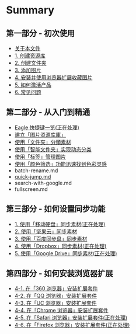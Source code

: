 # Summary

## 第一部分 - 初次使用

* [关于本文件](README.md)
* [1. 创建资源库](create-library.md)
* [2. 创建文件夹](create-folder.md)
* [3. 添加图片](add-images.md)
* [4. 安装并使用浏览器扩展收藏图片](installing-browser-extesnion.md)
* [5. 如何激活产品](activating-with-license.md)
* [6. 常见问题](faq.md)

## 第二部分 - 从入门到精通

* [Eagle 快捷键一览\(正在处理\)](shortcuts.md)
* [建立「图片资源库庫」](jian-li-tu-pian-zi-yuan-ku-ku.md)
* [使用「文件夾」分類素材](jian-li-tu-pian-zi-yuan-ku-ku/shi-yong-300c-wen-jian-jia-300d-fen-lei-su-cai.md)
* [使用「智能文件夹」实现动态分类](ru-he-shi-yong-300c-zhi-neng-wen-jian-jia-300d.md)
* [使用「标签」管理图片](shi-yong-300c-biao-qian-300d-guan-li-tu-pian.md)
* [使用「颜色筛选」功能迅速找到色彩灵感](shi-yong-300c-yan-se-shai-xuan-300d-gong-neng-xun-su-zhao-dao-se-cai-ling-gan.md)
* batch-rename.md
* [quick-jump.md](quick-jumpmd.md)
* search-with-google.md
* fullscreen.md

## 第三部分 - 如何设置同步功能

* [1. 使用「移动硬盘」同步素材\(正在处理\)](sync-with-usb-devices.md)
* [2. 使用「坚果云」同步素材](nutstore.md)
* [3. 使用「百度同步盘」同步素材](baidu-sync.md)
* [4. 使用「Dropbox」同步素材\(正在处理\)](dropbox.md)
* [5. 使用「Google Drive」同步素材\(正在处理\)](google-drive.md)

## 第四部分 - 如何安装浏览器扩展

* [4-1. 在「360 浏览器」安装扩展套件](360-broser.md)
* [4-2. 在「QQ 浏览器」安装扩展套件](QQBrowser.md)
* [4-3. 在「UC 浏览器」安装扩展套件](uc-browsermd.md)
* [4-4. 在「Chrome 浏览器」安装扩展套件](4-4-zai-300c-chrome-liu-lan-qi-300d-an-zhuang-kuo-zhan-tao-jian.md)
* [4-5. 在「Safari 浏览器」安装扩展套件\(正在处理\)](4-5-zai-300c-safari-liu-lan-qi-300d-an-zhuang-kuo-zhan-tao-jian.md)
* [4-6. 在「Firefox 浏览器」安装扩展套件\(正在处理\)](4-6-zai-300c-firefox-liu-lan-qi-300d-an-zhuang-kuo-zhan-tao-4ef6-md.md)

